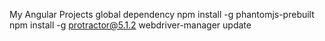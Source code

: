 My Angular Projects
global dependency
npm install -g phantomjs-prebuilt
npm install -g protractor@5.1.2
webdriver-manager update